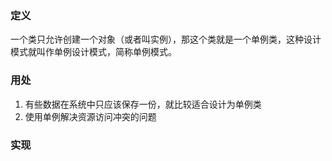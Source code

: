 ### 定义
一个类只允许创建一个对象（或者叫实例），那这个类就是一个单例类，这种设计模式就叫作单例设计模式，简称单例模式。

### 用处
1. 有些数据在系统中只应该保存一份，就比较适合设计为单例类
2. 使用单例解决资源访问冲突的问题

### 实现
